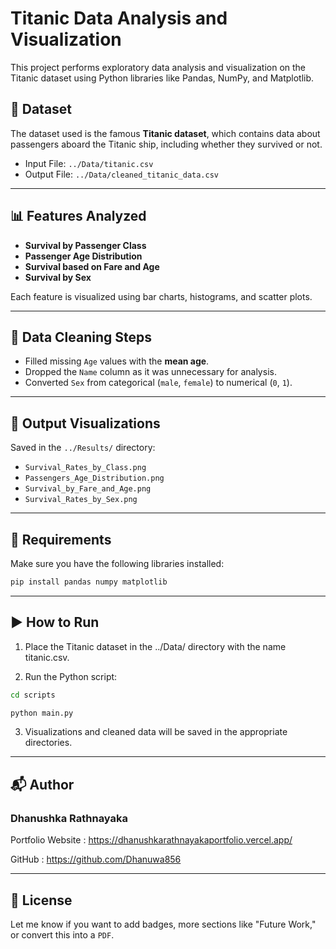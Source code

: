 # Titanic Data Analysis and Visualization

This project performs exploratory data analysis and visualization on the Titanic dataset using Python libraries like Pandas, NumPy, and Matplotlib.

## 📁 Dataset

The dataset used is the famous **Titanic dataset**, which contains data about passengers aboard the Titanic ship, including whether they survived or not.

- Input File: `../Data/titanic.csv`
- Output File: `../Data/cleaned_titanic_data.csv`

---

## 📊 Features Analyzed

- **Survival by Passenger Class**
- **Passenger Age Distribution**
- **Survival based on Fare and Age**
- **Survival by Sex**

Each feature is visualized using bar charts, histograms, and scatter plots.

---

## 🧼 Data Cleaning Steps

- Filled missing `Age` values with the **mean age**.
- Dropped the `Name` column as it was unnecessary for analysis.
- Converted `Sex` from categorical (`male`, `female`) to numerical (`0`, `1`).

---

## 📂 Output Visualizations

Saved in the `../Results/` directory:

- `Survival_Rates_by_Class.png`
- `Passengers_Age_Distribution.png`
- `Survival_by_Fare_and_Age.png`
- `Survival_Rates_by_Sex.png`

---

## 📌 Requirements

Make sure you have the following libraries installed:

```bash
pip install pandas numpy matplotlib
```
---
## ▶️ How to Run

1. Place the Titanic dataset in the ../Data/ directory with the name titanic.csv.

2. Run the Python script:

```bash
cd scripts
```

```bash
python main.py
```

3. Visualizations and cleaned data will be saved in the appropriate directories.

---

## 📬 Author

### Dhanushka Rathnayaka

Portfolio Website :
https://dhanushkarathnayakaportfolio.vercel.app/

GitHub : https://github.com/Dhanuwa856

---

## 📄 License

Let me know if you want to add badges, more sections like "Future Work," or convert this into a `PDF`.
